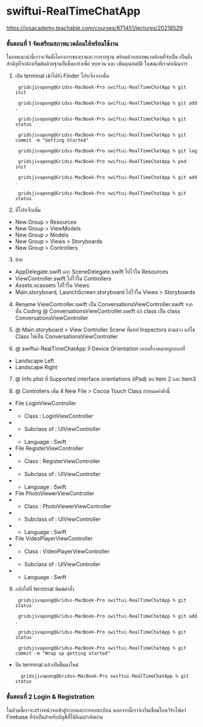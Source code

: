 # swiftui-RealTimeChatApp
https://iosacademy.teachable.com/courses/871451/lectures/20218529

### ขั้นตอนที่ 1 จัดเตรียมสภาพแวดล้อมให้พร้อมใช้งาน

ในบทแนะนำนี้เราจะจัดตั้งโครงการของเราและวางรากฐาน พร้อมด้วยสภาพแวดล้อมที่จำเป็น เป็นสิ่งสำคัญที่จะต้องเริ่มต้นด้วยฐานที่แข็งแกร่งเพื่อ ทบทวน และ เพิ่มคุณสมบัติ ในขณะที่เราดำเนินการ

1. เปิด terminal เข้าไปยัง Finder โปรเจ็กจากนั้น

        gridsjivapong@Gridss-MacBook-Pro swiftui-RealTimeChatApp % git init
        
        gridsjivapong@Gridss-MacBook-Pro swiftui-RealTimeChatApp % git add .
        
        gridsjivapong@Gridss-MacBook-Pro swiftui-RealTimeChatApp % git status
        
        gridsjivapong@Gridss-MacBook-Pro swiftui-RealTimeChatApp % git commit -m "Getting Started"
        
        gridsjivapong@Gridss-MacBook-Pro swiftui-RealTimeChatApp % git log
        
        gridsjivapong@Gridss-MacBook-Pro swiftui-RealTimeChatApp % pod init
        
        gridsjivapong@Gridss-MacBook-Pro swiftui-RealTimeChatApp % git add .
        
        gridsjivapong@Gridss-MacBook-Pro swiftui-RealTimeChatApp % git status
        
2. ที่โปรเจ็กเพิ่ม 
- New Group > Resources
- New Group > ViewModels
- New Group > Models
- New Group > Views > Storyboards
- New Group > Controllers

3. ย้าย 
- AppDelegate.swift และ SceneDelegate.swift ไปไว้ใน Resources
- ViewController.swift ไปไว้ใน Controllers
- Assets.xcassets ไปไว้ใน Views
- Main.storyboard, LaunchScreen.storyboard ไปไว้ใน Views > Storyboards

4. Rename ViewController.swift เป็น ConversationsViewController.swift จากนั้น Coding @ ConversationsViewController.swift แก้ class เป็น class ConversationsViewController

5. @ Main.storyboard > View Controller Scene ที่แทป Inspectors ด้านขวา แก้ไข Class ให้เป็น ConversationsViewController

6. @ swiftui-RealTimeChatApp ที่ Device Orientation เอาเครื่องหมายถูกออกที่
- Landscape Left
- Landscape Right

7. @ Info.plist ที่ Supported interface orientations (iPad) ลบ Item 2 และ Item3

8. @ Controllers เพิ่ม 4 New File > Cocoa Touch Class กำหนดค่าดังนี้
- File LoginViewController
- - Class : LoginViewController
- - Subclass of : UIViewController
- - Language : Swift
- File RegisterViewController
- - Class : RegisterViewController
- - Subclass of : UIViewController
- - Language : Swift
- File PhotoViewerViewController
- - Class : PhotoViewerViewController
- - Subclass of : UIViewController
- - Language : Swift
- File VideoPlayerViewController
- - Class : VideoPlayerViewController
- - Subclass of : UIViewController
- - Language : Swift

9. กลับไปที่ terminal พิมพ์คำสั่ง

        gridsjivapong@Gridss-MacBook-Pro swiftui-RealTimeChatApp % git status
        
        gridsjivapong@Gridss-MacBook-Pro swiftui-RealTimeChatApp % git add .
 
        gridsjivapong@Gridss-MacBook-Pro swiftui-RealTimeChatApp % git status
        
        gridsjivapong@Gridss-MacBook-Pro swiftui-RealTimeChatApp % git commit -m "Wrap up getting started"
        
- ปิด terminal แล้วเปิดขึ้นมาใหม่

        gridsjivapong@Gridss-MacBook-Pro swiftui-RealTimeChatApp % git status


### ขั้นตอนที่ 2 Login & Registration

ในส่วนนี้เราจะสร้างหน้าจอเข้าสู่ระบบและการลงทะเบียน นอกจากนี้เราจะเริ่มเชื่อมโยงเวิร์กโฟลว์ Firebase ที่จำเป็นสำหรับบัญชีที่ใช้อีเมล/รหัสผ่าน
